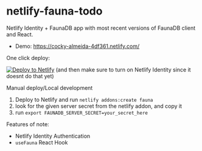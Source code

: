 # netlify-fauna-todo

Netlify Identity + FaunaDB app with most recent versions of FaunaDB client and React.


- Demo: https://cocky-almeida-4df361.netlify.com/


One click deploy:

[![Deploy to Netlify](https://www.netlify.com/img/deploy/button.svg)](https://app.netlify.com/start/deploy?repository=https://github.com/sw-yx/netlify-fauna-todo&stack=fauna) (and then make sure to turn on Netlify Identity since it doesnt do that yet)

Manual deploy/Local development

1. Deploy to Netlify and run `netlify addons:create fauna`
1. look for the given server secret from the netlify addon, and copy it
1. run `export FAUNADB_SERVER_SECRET=your_secret_here`

Features of note:

- Netlify Identity Authentication
- `useFauna` React Hook
